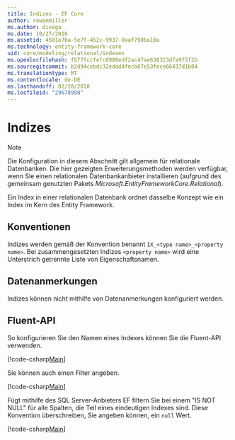 ```yaml
---
title: Indizes - EF Core
author: rowanmiller
ms.author: divega
ms.date: 10/27/2016
ms.assetid: 4581e7ba-5e7f-452c-9937-0aaf790ba10a
ms.technology: entity-framework-core
uid: core/modeling/relational/indexes
ms.openlocfilehash: f577fccfefc6908edf2ac47ae630323d7a9f5f2b
ms.sourcegitcommit: b2d94cebdc32edad4fecb07e53fece66437d1b04
ms.translationtype: MT
ms.contentlocale: de-DE
ms.lasthandoff: 02/28/2018
ms.locfileid: "29678998"
---
```

# <a name="indexes"></a>Indizes

> [!NOTE]  
> Die Konfiguration in diesem Abschnitt gilt allgemein für relationale Datenbanken. Die hier gezeigten Erweiterungsmethoden werden verfügbar, wenn Sie einen relationalen Datenbankanbieter installieren (aufgrund des gemeinsam genutzten Pakets *Microsoft.EntityFrameworkCore.Relational*).

Ein Index in einer relationalen Datenbank ordnet dasselbe Konzept wie ein Index im Kern des Entity Framework.

## <a name="conventions"></a>Konventionen

Indizes werden gemäß der Konvention benannt `IX_<type name>_<property name>`. Bei zusammengesetzten Indizes `<property name>` wird eine Unterstrich getrennte Liste von Eigenschaftsnamen.

## <a name="data-annotations"></a>Datenanmerkungen

Indizes können nicht mithilfe von Datenanmerkungen konfiguriert werden.

## <a name="fluent-api"></a>Fluent-API

So konfigurieren Sie den Namen eines Indexes können Sie die Fluent-API verwenden.

[!code-csharp[Main](../../../../samples/core/Modeling/FluentAPI/Samples/Relational/IndexName.cs?name=Model&highlight=9)]

Sie können auch einen Filter angeben.

[!code-csharp[Main](../../../../samples/core/Modeling/FluentAPI/Samples/Relational/IndexFilter.cs?name=Model&highlight=9)]

Fügt mithilfe des SQL Server-Anbieters EF filtern Sie bei einem "IS NOT NULL" für alle Spalten, die Teil eines eindeutigen Indexes sind. Diese Konvention überschreiben, Sie angeben können, ein `null` Wert.

[!code-csharp[Main](../../../../samples/core/Modeling/FluentAPI/Samples/Relational/IndexNoFilter.cs?name=Model&highlight=10)]
